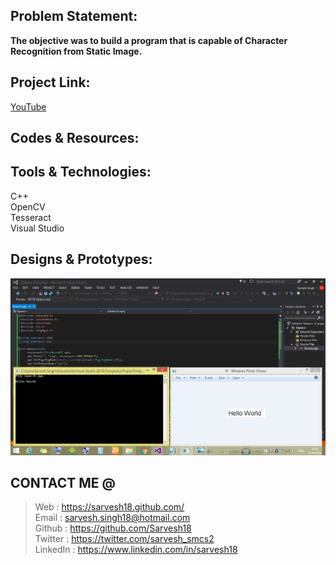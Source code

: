 Problem Statement:
------------------
**The objective was to build a program that is capable of Character Recognition from Static Image.**


Project Link:
-------------
[YouTube](https://www.youtube.com/watch?v=6-_vLEB5Y5Q)


Codes & Resources:
------------------


Tools & Technologies:
---------------------
C++ <br>
OpenCV <br>
Tesseract <br>
Visual Studio <br>


Designs & Prototypes:
---------------------
![OCR](https://github.com/Sarvesh18/Image-Processing/blob/master/OCR/OCR.png)

CONTACT ME @ 
------------
>Web : https://sarvesh18.github.com/ <br>
>Email : sarvesh.singh18@hotmail.com <br/>
>Github : https://github.com/Sarvesh18 <br/>
>Twitter : https://twitter.com/sarvesh_smcs2 <br/>
>LinkedIn : https://www.linkedin.com/in/sarvesh18 <br/>